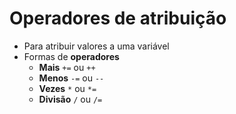 # Operadores de atribuição
- Para atribuir valores a uma variável
- Formas de **operadores** 
  - **Mais** `+=` ou `++`
  - **Menos** `-=` ou `--`
  - **Vezes** `*` ou `*=`
  - **Divisão** `/` ou `/=`